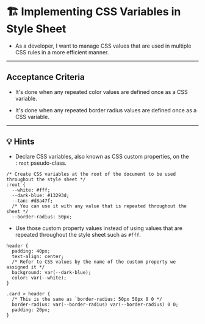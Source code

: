 # 🏗️ Implementing CSS Variables in Style Sheet

- As a developer, I want to manage CSS values that are used in multiple CSS rules in a more efficient manner.

---


## Acceptance Criteria

- It's done when any repeated color values are defined once as a CSS variable.

- It's done when any repeated border radius values are defined once as a CSS variable.

---


## 💡 Hints

- Declare CSS variables, also known as CSS custom properties, on the `:root` pseudo-class.


```
/* Create CSS variables at the root of the document to be used throughout the style sheet */
:root {
  --white: #fff;
  --dark-blue: #13293d;
  --tan: #d8a47f;
  /* You can use it with any value that is repeated throughout the sheet */
  --border-radius: 50px;
  ```

- Use those custom property values instead of using values that are repeated throughout the style sheet such as `#fff`.


```
header {
  padding: 40px;
  text-align: center;
  /* Refer to CSS values by the name of the custom property we assigned it */
  background: var(--dark-blue);
  color: var(--white);
}
```

```
.card > header {
  /* This is the same as `border-radius: 50px 50px 0 0 */
  border-radius: var(--border-radius) var(--border-radius) 0 0;
  padding: 20px;
}
```


